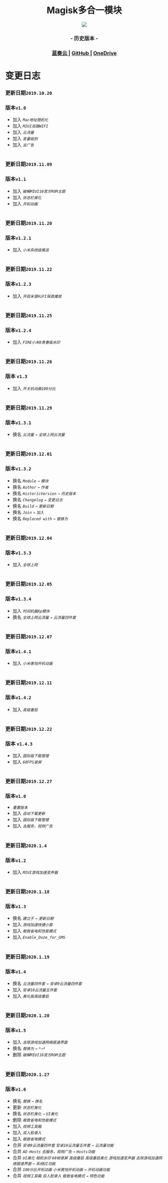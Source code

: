 <h1 align="center">Magisk多合一模块</h1>

<p align="center">
<img src="https://img.shields.io/github/v/release/some6508/Module.svg?logo=iCloud">
</p>

<h3 align="center">- 历史版本 -</h3>

<div align="center">
	<h3>
		<a href="https://www.lanzous.com/b00t586va">
			蓝奏云
		</a>
		<span> | </span>
		<a href="https://github.com/some6508/Module/releases">
			GitHub
		</a>
		<span> | </span>
		<a href="https://h8cs-my.sharepoint.com/:f:/g/personal/svip0326_365a1_me/Ei0n6J5W9PhAjYgMuJ7HXhwBQ08xPpP7hkYmvBxDcQPcDQ?e=RQ8oc4">
			OneDrive
		</a>
	</h3>
</div>

#
# 变更日志

### 更新日期`2019.10.20`
### 版本`v1.0`
- 加入 *`Mac地址随机化`*
- 加入 *`MIUI双路WIFI`*
- 加入 *`云流量`*
- 加入 *`音量级别`*
- 加入 *`去广告`*
#
### 更新日期`2019.11.09`
### 版本`v1.1`
- 加入 *`破解MIUI10官方ROM主题`*
- 加入 *`状态栏美化`*
- 加入 *`开机动画`*
#
### 更新日期`2019.11.20`
### 版本`v1.2.1`
- 加入 *`小米系统级推送`*
#
### 更新日期`2019.11.22`
### 版本`v1.2.3`
- 加入 *`开启米音HiFI保真播放`*
#
### 更新日期`2019.11.25`
### 版本`v1.2.4`
- 加入 *`FIRE小米8青春版水印`*
#
### 更新日期`2019.11.26`
### 版本 `v1.3`
- 加入 *`开关机动画100分比`*
#
### 更新日期`2019.11.29`
### 版本`v1.3.1`
- 换名 *`云流量`* `→` *`全球上网云流量`*
#
### 更新日期`2019.12.01`
### 版本`v1.3.2`
- 换名 *`Module`* `→` *`模块`*
- 换名 *`Author`* `→` *`作者`*
- 换名 *`HistoricVersion`* `→` *`历史版本`*
- 换名 *`Changelog`* `→` *`变更日志`*
- 换名 *`Build`* `→` *`更新日期`*
- 换名 *`Join`* `→` *`加入`*
- 换名 *`Replaced with`* `→` *`替换为`*
#
### 更新日期`2019.12.04`
### 版本`v1.3.3`
- 加入 *`全球上网`*
#
### 更新日期`2019.12.05`
### 版本`v1.3.4`
- 加入 *`时间机器Xp模块`*
- 换名 *`全球上网云流量`* `→` *`云流量四件套`*
#
### 更新日期`2019.12.07`
### 版本`v1.4.1`
- 加入 *`小米害怕开机动画`*
#
### 更新日期`2019.12.11`
### 版本`v1.4.2`
- 加入 *`高级重启`*
#
### 更新日期`2019.12.22`
### 版本 `v1.4.3`
- 加入 *`国际版下载管理`*
- 加入 *`60FPS录屏`*
#
### 更新日期`2019.12.27`
### 版本`v1.0`
- *`重置版本`*
- 加入 *`自动下载更新`*
- 加入 *`国际版下载管理`*
- 加入 *`去服务，视频广告`*
#
### 更新日期`2020.1.4`
### 版本`v1.2`
- 加入 *`MIUI游戏加速变声器`*
#
### 更新日期`2020.1.18`
### 版本`v1.3`
- 换名 *`建立于`* `→` *`更新日期`*
- 加入 *`游戏加速快捷小窗`*
- 加入 *`极致省电和性能模式`*
- 加入 *`Enable_Doze_for_GMS`*
#
### 更新日期`2020.1.19`
### 版本`v1.4`
- 换名 *`云流量四件套`* `→` *`安卓9云流量四件套`*
- 加入 *`安卓10云流量五件套`*
- 加入 *`美化版高级重启`*
#
### 更新日期`2020.1.20`
### 版本`v1.5`
- 加入 *`去除游戏加速网络提速界面`*
- 换名 *`替换为`* `→` `*→*`
- 删除 *`破解MIUI10官方ROM主题`*
#
### 更新日期`2020.1.27`
### 版本`v1.6`
- 换名 *`替换`* `→` *`换名`*
- 更新 *`状态栏美化`*
- 换名 *`状态栏美化`* `→` *`UI美化`*
- 删除 *`极致省电和性能模式`*
- 加入 *`视频工具箱`*
- 加入 *`双人脸录入`*
- 加入 *`极致省电模式`*
- 合并 *`安卓9云流量四件套`* *`安卓10云流量五件套`* `→` *`云流量功能`*
- 合并 *`AD-Hosts`* *`去服务，视频广告`* `→` *`Hosts功能`*
- 合并 *`UI美化`* *`相机水印`* *`60帧录屏`* *`高级重启`* *`高级重启美化`* *`游戏加速变声器`* *`去除游戏加速网络提速界面`* `→` *`系统UI功能`*
- 合并 *`100分比开机动画`* *`小米害怕开机动画`* `→` *`开机动画功能`*
- 合并 *`视频工具箱`* *`双人脸录入`* *`极致省电模式`* `→` *`特色功能`*
#
